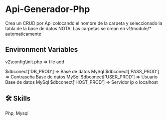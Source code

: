 
# Api-Generador-Php

Crea un CRUD por Api colocando el nombre de la carpeta y seleccionado la tabla de la base de datos 
NOTA: Las carpetas se crean en v1/module/* automaticamente 

## Environment Variables

v2\config\init.php => file add

$dbconect['DB_PROD'] => Base de datos MySql
$dbconect['PASS_PROD'] => Contraseña Base de datos MySql
$dbconect['USER_PROD'] => Usuario Base de datos MySql
$dbconect['HOST_PROD'] => Servidor ip o localhost

## 🛠 Skills
Php, Mysql

